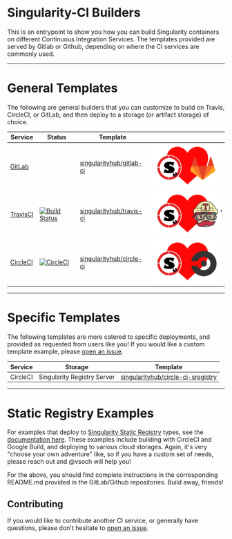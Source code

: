 # Singularity-CI Builders

This is an entrypoint to show you how you can build Singularity containers 
on different Continuous Integration Services. The templates provided are served
by Gitlab or Github, depending on where the CI services are commonly used.


--------------------------------------------------------------------------------

# General Templates

The following are general builders that you can customize to build on Travis, CircleCI, or GitLab, and then
deploy to a storage (or artifact storage) of choice.

| Service  | Status | Template |  |
|---------|--------|--------|--|
|[GitLab](https://gitlab.com) | | [singularityhub/gitlab-ci](https://www.gitlab.com/singularityhub/gitlab-ci) | ![img/sregistry-gitlab-small.png](img/sregistry-gitlab-small.png) |
|[TravisCI](https://travis-ci.org) | [![Build Status](https://travis-ci.org/singularityhub/travis-ci.svg?branch=master)](https://travis-ci.org/singularityhub/travis-ci) | [singularityhub/travis-ci](https://www.github.com/singularityhub/travis-ci) | ![img/sregistry-travis-small.png](img/sregistry-travis-small.png) |
|[CircleCI](https://www.circleci.com) |  [![CircleCI](https://circleci.com/gh/singularityhub/circle-ci.svg?style=svg)](https://circleci.com/gh/singularityhub/circle-ci) | [singularityhub/circle-ci](https://www.github.com/singularityhub/circle-ci) | ![img/sregistry-circle-small.png](img/sregistry-circle-small.png) |


--------------------------------------------------------------------------------

# Specific Templates

The following templates are more catered to specific deployments, and provided as requested from users like you! If you would like a custom
template example, please [open an issue](https://www.github.com/singularityhub/singularity-ci/).

| Service  | Storage                     | Template |
|--------- |-----------------------------|----------|
| CircleCI | Singularity Registry Server | [singularityhub/circle-ci-sregistry](https://github.com/singularityhub/circle-ci-sregistry) |


--------------------------------------------------------------------------------


# Static Registry Examples

For examples that deploy to [Singularity Static Registry](https://github.com/singularityhub/registry) types, see the [documentation here](https://github.com/singularityhub/registry/wiki). These examples include building with CircleCI and Google Build, and deploying to
various cloud storages. Again, it's very "choose your own adventure" like, so if you have a custom set of needs, please
reach out and @vsoch will help you!

For the above, you should find complete instructions in the corresponding README.md
provided in the GitLab/Github repositories. Build away, friends!


## Contributing

If you would like to contribute another CI service, or generally have questions,
please don't hesitate to [open an issue](https://www.github.com/singularityhub/singularity-ci/).
